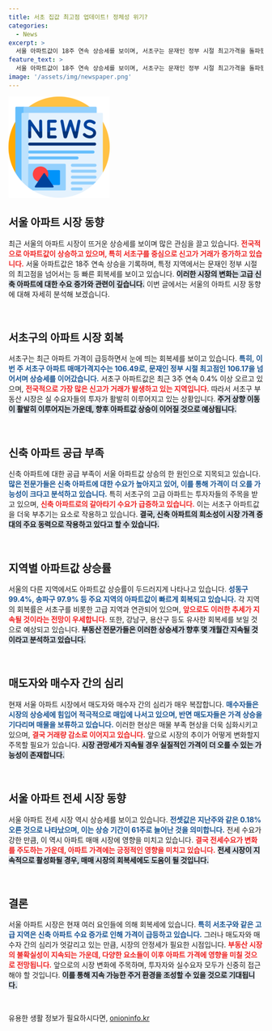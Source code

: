 ```yaml
---
title: 서초 집값 최고점 업데이트! 정체성 위기?
categories:
  - News
excerpt: >
  서울 아파트값이 18주 연속 상승세를 보이며, 서초구는 문재인 정부 시절 최고가격을 돌파했습니다. 고급 신축 아파트로의 수요가 몰리며 신고가 거래가 급증하고 있습니다. 이제 성동, 송파, 강남구 등도 전고점 회복이 예측됩니다!
feature_text: >
  서울 아파트값이 18주 연속 상승세를 보이며, 서초구는 문재인 정부 시절 최고가격을 돌파했습니다. 고급 신축 아파트로의 수요가 몰리며 신고가 거래가 급증하고 있습니다. 이제 성동, 송파, 강남구 등도 전고점 회복이 예측됩니다!
image: '/assets/img/newspaper.png'
---
```


<p><img src="/assets/img/newspaper.png" alt="kimp 속보" /></p>

<h2 data-ke-size="size26">서울 아파트 시장 동향</h2>

<p data-ke-size="size16">최근 서울의 아파트 시장이 뜨거운 상승세를 보이며 많은 관심을 끌고 있습니다. <b><span style="color: #ee2323;">전국적으로 아파트값이 상승하고 있으며, 특히 서초구를 중심으로 신고가 거래가 증가하고 있습니다.</span></b> 서울 아파트값은 18주 연속 상승을 기록하며, 특정 지역에서는 문재인 정부 시절의 최고점을 넘어서는 등 빠른 회복세를 보이고 있습니다. <b><span style="background-color: #21538527;">이러한 시장의 변화는 고급 신축 아파트에 대한 수요 증가와 관련이 깊습니다.</span></b> 이번 글에서는 서울의 아파트 시장 동향에 대해 자세히 분석해 보겠습니다.</p>

<p data-ke-size="size16">&nbsp;</p>

<h2 data-ke-size="size26">서초구의 아파트 시장 회복</h2>

<p data-ke-size="size16">서초구는 최근 아파트 가격이 급등하면서 눈에 띄는 회복세를 보이고 있습니다. <b><span style="color: #1a5490;">특히, 이번 주 서초구 아파트 매매가격지수는 106.49로, 문재인 정부 시절 최고점인 106.17을 넘어서며 상승세를 이어갔습니다.</span></b> 서초구 아파트값은 최근 3주 연속 0.4% 이상 오르고 있으며, <b><span style="color: #ee2323;">전국적으로 가장 많은 신고가 거래가 발생하고 있는 지역입니다.</span></b> 따라서 서초구 부동산 시장은 실 수요자들의 투자가 활발히 이루어지고 있는 상황입니다. <b><span style="background-color: #21538527;">주거 상향 이동이 활발히 이루어지는 가운데, 향후 아파트값 상승이 이어질 것으로 예상됩니다.</span></b></p>

<p data-ke-size="size16">&nbsp;</p>

<h2 data-ke-size="size26">신축 아파트 공급 부족</h2>

<p data-ke-size="size16">신축 아파트에 대한 공급 부족이 서울 아파트값 상승의 한 원인으로 지목되고 있습니다. <b><span style="color: #1a5490;">많은 전문가들은 신축 아파트에 대한 수요가 높아지고 있어, 이를 통해 가격이 더 오를 가능성이 크다고 분석하고 있습니다.</span></b> 특히 서초구의 고급 아파트는 투자자들의 주목을 받고 있으며, <b><span style="color: #ee2323;">신축 아파트로의 갈아타기 수요가 급증하고 있습니다.</span></b> 이는 서초구 아파트값을 더욱 부추기는 요소로 작용하고 있습니다. <b><span style="background-color: #21538527;">결국, 신축 아파트의 희소성이 시장 가격 증대의 주요 동력으로 작용하고 있다고 할 수 있습니다.</span></b></p>

<p data-ke-size="size16">&nbsp;</p>

<h2 data-ke-size="size26">지역별 아파트값 상승률</h2>

<p data-ke-size="size16">서울의 다른 지역에서도 아파트값 상승률이 두드러지게 나타나고 있습니다. <b><span style="color: #1a5490;">성동구 99.4%, 송파구 97.9% 등 주요 지역의 아파트값이 빠르게 회복되고 있습니다.</span></b> 각 지역의 회복률은 서초구를 비롯한 고급 지역과 연관되어 있으며, <b><span style="color: #ee2323;">앞으로도 이러한 추세가 지속될 것이라는 전망이 우세합니다.</span></b> 또한, 강남구, 용산구 등도 유사한 회복세를 보일 것으로 예상되고 있습니다. <b><span style="background-color: #21538527;">부동산 전문가들은 이러한 상승세가 향후 몇 개월간 지속될 것이라고 분석하고 있습니다.</span></b></p>

<p data-ke-size="size16">&nbsp;</p>

<h2 data-ke-size="size26">매도자와 매수자 간의 심리</h2>

<p data-ke-size="size16">현재 서울 아파트 시장에서 매도자와 매수자 간의 심리가 매우 복잡합니다. <b><span style="color: #1a5490;">매수자들은 시장의 상승세에 힘입어 적극적으로 매입에 나서고 있으며, 반면 매도자들은 가격 상승을 기다리며 매물을 보류하고 있습니다.</span></b> 이러한 현상은 매물 부족 현상을 더욱 심화시키고 있으며, <b><span style="color: #ee2323;">결국 거래량 감소로 이어지고 있습니다.</span></b> 앞으로 시장의 추이가 어떻게 변화할지 주목할 필요가 있습니다. <b><span style="background-color: #21538527;">시장 관망세가 지속될 경우 실질적인 가격이 더 오를 수 있는 가능성이 존재합니다.</span></b></p>

<p data-ke-size="size16">&nbsp;</p>

<h2 data-ke-size="size26">서울 아파트 전세 시장 동향</h2>

<p data-ke-size="size16">서울 아파트 전세 시장 역시 상승세를 보이고 있습니다. <b><span style="color: #1a5490;">전셋값은 지난주와 같은 0.18% 오른 것으로 나타났으며, 이는 상승 기간이 61주로 늘어난 것을 의미합니다.</span></b> 전세 수요가 강한 만큼, 이 역시 아파트 매매 시장에 영향을 미치고 있습니다. <b><span style="color: #ee2323;">결국 전세수요가 변화를 주도하는 가운데, 아파트 가격에는 긍정적인 영향을 미치고 있습니다.</span></b> <b><span style="background-color: #21538527;">전세 시장이 지속적으로 활성화될 경우, 매매 시장의 회복세에도 도움이 될 것입니다.</span></b></p>

<p data-ke-size="size16">&nbsp;</p>

<h2 data-ke-size="size26">결론</h2>

<p data-ke-size="size16">서울 아파트 시장은 현재 여러 요인들에 의해 회복세에 있습니다. <b><span style="color: #1a5490;">특히 서초구와 같은 고급 지역은 신축 아파트 수요 증가로 인해 가격이 급등하고 있습니다.</span></b> 그러나 매도자와 매수자 간의 심리가 엇갈리고 있는 만큼, 시장의 안정세가 필요한 시점입니다. <b><span style="color: #ee2323;">부동산 시장의 불확실성이 지속되는 가운데, 다양한 요소들이 이후 아파트 가격에 영향을 미칠 것으로 전망됩니다.</span></b> 앞으로의 시장 변화에 주목하며, 투자자와 실수요자 모두가 신중히 접근해야 할 것입니다. <b><span style="background-color: #21538527;">이를 통해 지속 가능한 주거 환경을 조성할 수 있을 것으로 기대됩니다.</span></b></p>

<p data-ke-size="size16">&nbsp;</p>
유용한 생활 정보가 필요하시다면, <a href="https://onioninfo.kr" rel="dofollow">onioninfo.kr</a>


